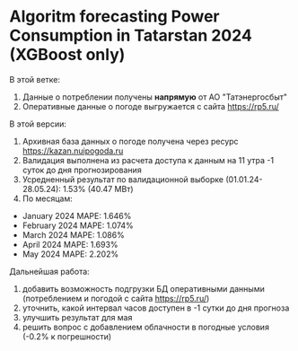 # Algoritm forecasting Power Consumption in Tatarstan 2024 (XGBoost only)

В этой ветке:
1) Данные о потреблении получены **напрямую** от АО "Татэнергосбыт"
2) Оперативные данные о погоде выгружается с сайта https://rp5.ru/

В этой версии:
1) Архивная база данных о погоде получена через ресурс https://kazan.nuipogoda.ru
2) Валидация выполнена из расчета доступа к данным на 11 утра -1 суток до дня прогнозирования
3) Усредненный результат по валидационной выборке (01.01.24-28.05.24): 1.53% (40.47 МВт)
4) По месяцам: 
- January 2024 MAPE: 1.646%
- February 2024 MAPE: 1.074%
- March 2024 MAPE: 1.086%
- April 2024 MAPE: 1.693%
- May 2024 MAPE: 2.202%

Дальнейшая работа:
1) добавить возможность подгрузки БД оперативными данными (потреблением и погодой с сайта https://rp5.ru/)
2) уточнить, какой интервал часов доступен в -1 сутки до дня прогноза
3) улучшить результат для мая
4) решить вопрос с добавлением облачности в погодные условия (-0.2% к погрешности)